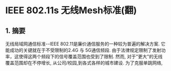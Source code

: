 # IEEE 802.11s 无线Mesh标准\(翻\)

## 1. 摘要

无线局域网通信标准--IEEE 802.11是廉价通信服务的一种较为普遍的解决方案. 它能成功的关键就在于不受限制的2.4G 与 5G通信频段. 由于法律规定限制了发射功率，这使得这两个频段下的信号覆盖范围也受到了限制. 然而, 对于"更大"的无线覆盖范围却在不停增长, 从公司/校园,到各式各样的城市建设. 为了克服单跳网络,

